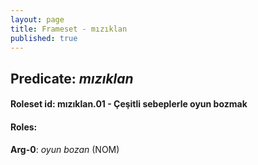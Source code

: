```yaml
---
layout: page
title: Frameset - mızıklan
published: true
---
```

<h2>Predicate: <i>mızıklan</i></h2>
<h4>Roleset id: mızıklan.01 - Çeşitli sebeplerle oyun bozmak<br>
<h4>Roles:</h4>
<b>Arg-0</b>: <i>oyun bozan</i>  (NOM) <br>
